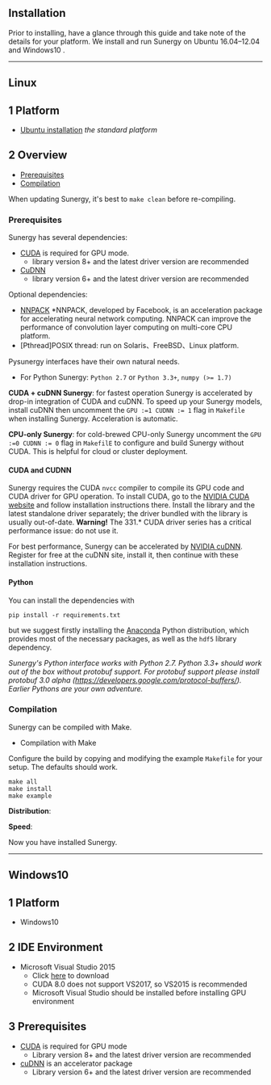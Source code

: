 ## Installation

Prior to installing, have a glance through this guide and take note of the details for your platform.
We install and run Sunergy on Ubuntu 16.04–12.04 and Windows10 .

-----

## Linux

## 1 Platform

- [Ubuntu installation](https://www.ubuntu.com/download/desktop) *the standard platform*

## 2 Overview

- [Prerequisites](#prerequisites)
- [Compilation](#compilation)


When updating Sunergy, it's best to `make clean` before re-compiling.

### **Prerequisites**

Sunergy has several dependencies:

* [CUDA](https://developer.nvidia.com/cuda-zone) is required for GPU mode.
    * library version 8+ and the latest driver version are recommended 
* [CuDNN](https://s3-us-west-2.amazonaws.com/vmaxx0/pyEvent_release/cudnn/cudnn-8.0-linux-x64-v6.0.tgz) 
    * library version 6+ and the latest driver version are recommended 

Optional dependencies:

* [NNPACK](https://github.com/Maratyszcza/NNPACK) 
    *NNPACK, developed by Facebook, is an acceleration package for accelerating neural network      	computing. NNPACK can improve the performance of convolution layer computing on multi-core CPU   	 platform.
* [Pthread]POSIX thread: run on Solaris、FreeBSD、Linux platform.


Pysunergy interfaces have their own natural needs.

* For Python Sunergy:  `Python 2.7` or `Python 3.3+`, `numpy (>= 1.7)`

**CUDA + cuDNN Sunergy**: for fastest operation Sunergy is accelerated by drop-in integration of CUDA and cuDNN. To speed up your Sunergy models, install cuDNN then uncomment the `GPU :=1 CUDNN := 1` flag in `Makefile` when installing Sunergy. Acceleration is automatic. 

**CPU-only Sunergy**: for cold-brewed CPU-only Sunergy uncomment the `GPU :=0 CUDNN := 0` flag in `MakefilE` to configure and build Sunergy without CUDA. This is helpful for cloud or cluster deployment.

#### CUDA and CUDNN

Sunergy requires the CUDA `nvcc` compiler to compile its GPU code and CUDA driver for GPU operation.
To install CUDA, go to the [NVIDIA CUDA website](https://developer.nvidia.com/cuda-downloads) and follow installation instructions there. Install the library and the latest standalone driver separately; the driver bundled with the library is usually out-of-date. **Warning!** The 331.* CUDA driver series has a critical performance issue: do not use it.

For best performance, Sunergy can be accelerated by [NVIDIA cuDNN](https://developer.nvidia.com/cudnn). Register for free at the cuDNN site, install it, then continue with these installation instructions.


#### Python

You can install the dependencies with

    pip install -r requirements.txt

but we suggest firstly installing the [Anaconda](https://store.continuum.io/cshop/anaconda/) Python distribution, which provides most of the necessary packages, as well as the `hdf5` library dependency.

*Sunergy's Python interface works with Python 2.7. Python 3.3+ should work out of the box without protobuf support. For protobuf support please install protobuf 3.0 alpha (https://developers.google.com/protocol-buffers/). Earlier Pythons are your own adventure.*


### **Compilation**

Sunergy can be compiled with Make. 

* Compilation with Make

Configure the build by copying and modifying the example `Makefile` for your setup. The defaults should work.

    make all
    make install
    make example

**Distribution**:

**Speed**: 

Now you have installed Sunergy.

-----

## Windows10

## 1 Platform
* Windows10

## 2 IDE Environment
* Microsoft Visual Studio 2015
   * Click [here](https://visualstudio.microsoft.com/zh-hans/downloads/) to download  
   * CUDA 8.0 does not support VS2017, so VS2015 is recommended
   * Microsoft Visual Studio should be installed before installing GPU environment
  
## 3 Prerequisites
* [CUDA](https://developer.nvidia.com/cuda-toolkit-archive) is required for GPU mode  
  * Library version 8+ and the latest driver version are recommended   
* [cuDNN](https://developer.nvidia.com/cudnn) is an accelerator package  
  * Library version 6+ and the latest driver version are recommended
